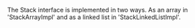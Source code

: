 The Stack interface is implemented in two ways. As an array in 'StackArrayImpl' and as a linked list in 'StackLinkedListImpl'.
